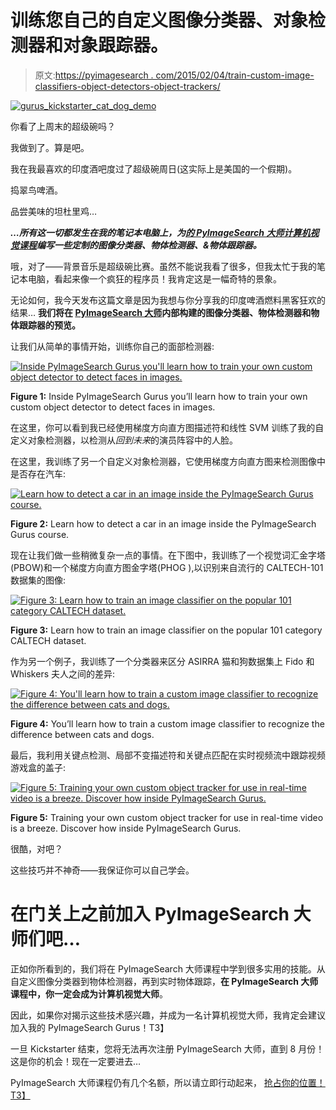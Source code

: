 # 训练您自己的自定义图像分类器、对象检测器和对象跟踪器。

> 原文:[https://pyimagesearch . com/2015/02/04/train-custom-image-classifiers-object-detectors-object-trackers/](https://pyimagesearch.com/2015/02/04/train-custom-image-classifiers-object-detectors-object-trackers/)

[![gurus_kickstarter_cat_dog_demo](../Images/358214a3f7ae37804ea13cd2d47b6da4.png)](https://www.kickstarter.com/projects/1186001332/pyimagesearch-gurus-become-a-computer-vision-openc)

你看了上周末的超级碗吗？

我做到了。算是吧。

我在我最喜欢的印度酒吧度过了超级碗周日(这实际上是美国的一个假期)。

捣翠鸟啤酒。

品尝美味的坦杜里鸡…

***…所有这一切都发生在我的笔记本电脑上，为[的 PyImageSearch 大师计算机视觉课程](https://www.kickstarter.com/projects/1186001332/pyimagesearch-gurus-become-a-computer-vision-openc)编写一些定制的图像分类器、物体检测器、&物体跟踪器。***

哦，对了——背景音乐是超级碗比赛。虽然不能说我看了很多，但我太忙于我的笔记本电脑，看起来像一个疯狂的程序员！我肯定这是一幅奇特的景象。

无论如何，我今天发布这篇文章是因为我想与你分享我的印度啤酒燃料黑客狂欢的结果… **我们将在 [PyImageSearch 大师](https://www.kickstarter.com/projects/1186001332/pyimagesearch-gurus-become-a-computer-vision-openc)内部构建的图像分类器、物体检测器和物体跟踪器的预览。**

让我们从简单的事情开始，训练你自己的面部检测器:

[![Inside PyImageSearch Gurus you'll learn how to train your own custom object detector to detect faces in images.](../Images/d6c321f72257658619fe058cdf3d77cc.png)](https://pyimagesearch.com/wp-content/uploads/2015/02/gurus_face_detection_demo.jpg)

**Figure 1:** Inside PyImageSearch Gurus you’ll learn how to train your own custom object detector to detect faces in images.

在这里，你可以看到我已经使用梯度方向直方图描述符和线性 SVM 训练了我的自定义对象检测器，以检测从*回到未来*的演员阵容中的人脸。

在这里，我训练了另一个自定义对象检测器，它使用梯度方向直方图来检测图像中是否存在汽车:

[![Learn how to detect a car in an image inside the PyImageSearch Gurus course.](../Images/6c3567ea66cb5f4418a0933a19455aef.png)](https://pyimagesearch.com/wp-content/uploads/2015/02/gurus_car_detection_demo.jpg)

**Figure 2:** Learn how to detect a car in an image inside the PyImageSearch Gurus course.

现在让我们做一些稍微复杂一点的事情。在下图中，我训练了一个视觉词汇金字塔(PBOW)和一个梯度方向直方图金字塔(PHOG ),以识别来自流行的 CALTECH-101 数据集的图像:

[![Figure 3: Learn how to train an image classifier on the popular 101 category CALTECH dataset.](../Images/f3d65c5d5d565a4caf1bfedfe16d1257.png)](https://pyimagesearch.com/wp-content/uploads/2015/02/gurus_ct101_demo.jpg)

**Figure 3:** Learn how to train an image classifier on the popular 101 category CALTECH dataset.

作为另一个例子，我训练了一个分类器来区分 ASIRRA 猫和狗数据集上 Fido 和 Whiskers 夫人之间的差异:

[![Figure 4: You'll learn how to train a custom image classifier to recognize the difference between cats and dogs.](../Images/ba3b8e85b927f7ef4667efe7c8daf455.png)](https://pyimagesearch.com/wp-content/uploads/2015/02/gurus_cat_dog_demo.jpg)

**Figure 4:** You’ll learn how to train a custom image classifier to recognize the difference between cats and dogs.

最后，我利用关键点检测、局部不变描述符和关键点匹配在实时视频流中跟踪视频游戏盒的盖子:

[![Figure 5: Training your own custom object tracker for use in real-time video is a breeze. Discover how inside PyImageSearch Gurus.](../Images/ce6c31e9130b3eacacb80b8547b5e9f6.png)](https://pyimagesearch.com/wp-content/uploads/2015/02/gurus_object_tracking_demo.jpg)

**Figure 5:** Training your own custom object tracker for use in real-time video is a breeze. Discover how inside PyImageSearch Gurus.

很酷，对吧？

这些技巧并不神奇——我保证你可以自己学会。

# 在门关上之前加入 PyImageSearch 大师们吧…

正如你所看到的，我们将在 PyImageSearch 大师课程中学到很多实用的技能。从自定义图像分类器到物体检测器，再到实时物体跟踪，**在 PyImageSearch 大师课程中，你一定会成为计算机视觉大师**。

因此，如果你对揭示这些技术感兴趣，并成为一名计算机视觉大师，我肯定会建议加入我的 PyImageSearch Gurus！T3】

一旦 Kickstarter 结束，您将无法再次注册 PyImageSearch 大师，直到 8 月份！这是你的机会！现在一定要进去…

PyImageSearch 大师课程仍有几个名额，所以请立即行动起来， [抢占你的位置！T3】](https://www.kickstarter.com/projects/1186001332/pyimagesearch-gurus-become-a-computer-vision-openc)